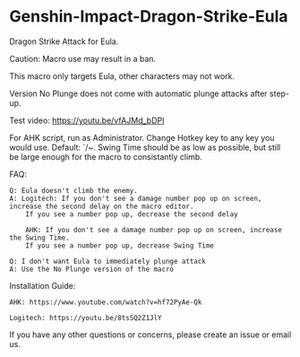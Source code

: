 # Genshin-Impact-Dragon-Strike-Eula
Dragon Strike Attack for Eula.

Caution: Macro use may result in a ban.

This macro only targets Eula, other characters may not work.

Version No Plunge does not come with automatic plunge attacks after step-up.

Test video: https://youtu.be/vfAJMd_bDPI

For AHK script, run as Administrator. Change Hotkey key to any key you would use. Default: `/~. Swing Time should be as low as possible, but still be large enough for the macro to consistantly climb.


FAQ:

    Q: Eula doesn't climb the enemy.
    A: Logitech: If you don't see a damage number pop up on screen, increase the second delay on the macro editor. 
        If you see a number pop up, decrease the second delay
        
        AHK: If you don't see a damage number pop up on screen, increase the Swing Time.
        If you see a number pop up, decrease Swing Time
  
    Q: I don't want Eula to immediately plunge attack
    A: Use the No Plunge version of the macro
  
  
 Installation Guide:

    AHK: https://www.youtube.com/watch?v=hf72PyAe-Qk
  
    Logitech: https://youtu.be/8tsSQ2Z1JlY
 
If you have any other questions or concerns, please create an issue or email us.
